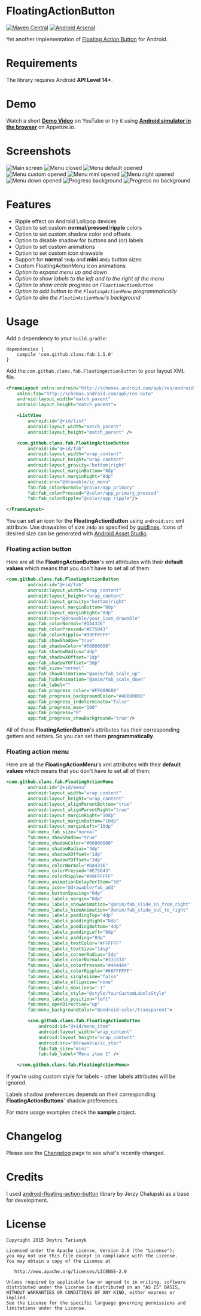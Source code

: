 # FloatingActionButton
[![Maven Central](https://maven-badges.herokuapp.com/maven-central/com.github.clans/fab/badge.svg)](https://maven-badges.herokuapp.com/maven-central/com.github.clans/fab) [![Android Arsenal](https://img.shields.io/badge/Android%20Arsenal-Clans%2FFloatingActionButton-blue.svg?style=flat)](http://android-arsenal.com/details/1/1684)

Yet another implementation of [Floating Action Button](http://www.google.com/design/spec/components/buttons.html#buttons-floating-action-button) for Android.

# Requirements
The library requires Android **API Level 14+**.

# Demo
Watch a short **[Demo Video](https://youtu.be/4jtDpmeod68)** on YouTube or try it using **[Android simulator in the browser](https://appetize.io/app/ffreudbwmyedw5trzhyjknd2jg)** on Appetize.io.

# Screenshots
![Main screen](/screenshots/main_screen.png) ![Menu closed](/screenshots/menu_closed.png) ![Menu default opened](/screenshots/menu_default_opened.png) ![Menu custom opened](/screenshots/menu_custom_opened.png) ![Menu mini opened](/screenshots/menu_mini_opened.png) ![Menu right opened](/screenshots/menu_right_opened.png) ![Menu down opened](/screenshots/menu_down_opened.png) ![Progress background](/screenshots/progress_background.png) ![Progress no background](/screenshots/progress_no_background.png)

# Features
- Ripple effect on Android Lollipop devices
- Option to set custom **normal**/**pressed**/**ripple** colors
- Option to set custom shadow color and offsets
- Option to disable shadow for buttons and (or) labels
- Option to set custom animations
- Option to set custom icon drawable
- Support for **normal** `56dp` and **mini** `40dp` button sizes
- Custom FloatingActionMenu icon animations
- *Option to expand menu up and down*
- *Option to show labels to the left and to the right of the menu*
- *Option to show circle progress on `FloactinActionButton`*
- *Option to add button to the `FloatingActionMenu` programmatically*
- *Option to dim the `FloatinActionMenu`'s background*

# Usage
Add a dependency to your `build.gradle`:
```
dependencies {
    compile 'com.github.clans:fab:1.5.0'
}
```
Add the `com.github.clans.fab.FloatingActionButton` to your layout XML file.
```XML
<FrameLayout xmlns:android="http://schemas.android.com/apk/res/android"
    xmlns:fab="http://schemas.android.com/apk/res-auto"
    android:layout_width="match_parent"
    android:layout_height="match_parent">

    <ListView
        android:id="@+id/list"
        android:layout_width="match_parent"
        android:layout_height="match_parent" />

    <com.github.clans.fab.FloatingActionButton
        android:id="@+id/fab"
        android:layout_width="wrap_content"
        android:layout_height="wrap_content"
        android:layout_gravity="bottom|right"
        android:layout_marginBottom="8dp"
        android:layout_marginRight="8dp"
        android:src="@drawable/ic_menu"
        fab:fab_colorNormal="@color/app_primary"
        fab:fab_colorPressed="@color/app_primary_pressed"
        fab:fab_colorRipple="@color/app_ripple"/>

</FrameLayout>
```
You can set an icon for the **FloatingActionButton** using `android:src` xml attribute. Use drawables of size `24dp` as specified by [guidlines](http://www.google.com/design/spec/components/buttons.html#buttons-floating-action-button). Icons of desired size can be generated with [Android Asset Studio](http://romannurik.github.io/AndroidAssetStudio/icons-generic.html).

### Floating action button
Here are all the **FloatingActionButton**'s xml attributes with their **default values** which means that you don't have to set all of them:
```XML
<com.github.clans.fab.FloatingActionButton
        android:id="@+id/fab"
        android:layout_width="wrap_content"
        android:layout_height="wrap_content"
        android:layout_gravity="bottom|right"
        android:layout_marginBottom="8dp"
        android:layout_marginRight="8dp"
        android:src="@drawable/your_icon_drawable"
        app:fab_colorNormal="#DA4336"
        app:fab_colorPressed="#E75043"
        app:fab_colorRipple="#99FFFFFF"
        app:fab_showShadow="true"
        app:fab_shadowColor="#66000000"
        app:fab_shadowRadius="4dp"
        app:fab_shadowXOffset="1dp"
        app:fab_shadowYOffset="3dp"
        app:fab_size="normal"
        app:fab_showAnimation="@anim/fab_scale_up"
        app:fab_hideAnimation="@anim/fab_scale_down"
        app:fab_label=""
        app:fab_progress_color="#FF009688"
        app:fab_progress_backgroundColor="#4D000000"
        app:fab_progress_indeterminate="false"
        app:fab_progress_max="100"
        app:fab_progress="0"
        app:fab_progress_showBackground="true"/>
```
All of these **FloatingActionButton**'s attributes has their corresponding getters and setters. So you can set them **programmatically**.

### Floating action menu
Here are all the **FloatingActionMenu**'s xml attributes with their **default values** which means that you don't have to set all of them:
```XML
<com.github.clans.fab.FloatingActionMenu
        android:id="@+id/menu"
        android:layout_width="wrap_content"
        android:layout_height="wrap_content"
        android:layout_alignParentBottom="true"
        android:layout_alignParentRight="true"
        android:layout_marginRight="10dp"
        android:layout_marginBottom="10dp"
        android:layout_marginLeft="10dp"
        fab:menu_fab_size="normal"
        fab:menu_showShadow="true"
        fab:menu_shadowColor="#66000000"
        fab:menu_shadowRadius="4dp"
        fab:menu_shadowXOffset="1dp"
        fab:menu_shadowYOffset="3dp"
        fab:menu_colorNormal="#DA4336"
        fab:menu_colorPressed="#E75043"
        fab:menu_colorRipple="#99FFFFFF"
        fab:menu_animationDelayPerItem="50"
        fab:menu_icon="@drawable/fab_add"
        fab:menu_buttonSpacing="0dp"
        fab:menu_labels_margin="0dp"
        fab:menu_labels_showAnimation="@anim/fab_slide_in_from_right"
        fab:menu_labels_hideAnimation="@anim/fab_slide_out_to_right"
        fab:menu_labels_paddingTop="4dp"
        fab:menu_labels_paddingRight="8dp"
        fab:menu_labels_paddingBottom="4dp"
        fab:menu_labels_paddingLeft="8dp"
        fab:menu_labels_padding="8dp"
        fab:menu_labels_textColor="#FFFFFF"
        fab:menu_labels_textSize="14sp"
        fab:menu_labels_cornerRadius="3dp"
        fab:menu_labels_colorNormal="#333333"
        fab:menu_labels_colorPressed="#444444"
        fab:menu_labels_colorRipple="#66FFFFFF"
        fab:menu_labels_singleLine="false"
        fab:menu_labels_ellipsize="none"
        fab:menu_labels_maxLines="-1"
        fab:menu_labels_style="@style/YourCustomLabelsStyle"
        fab:menu_labels_position="left"
        fab:menu_openDirection="up"
        fab:menu_backgroundColor="@android:color/transparent">

        <com.github.clans.fab.FloatingActionButton
            android:id="@+id/menu_item"
            android:layout_width="wrap_content"
            android:layout_height="wrap_content"
            android:src="@drawable/ic_star"
            fab:fab_size="mini"
            fab:fab_label="Menu item 1" />

    </com.github.clans.fab.FloatingActionMenu>
```

If you're using custom style for labels - other labels attributes will be ignored.

Labels shadow preferences depends on their corresponding **FloatingActionButtons**' shadow preferences.

For more usage examples check the **sample** project.

# Changelog
Please see the [Changelog](https://github.com/Clans/FloatingActionButton/wiki/Changelog) page to see what's recently changed.

# Credits
I used [android-floating-action-button](https://github.com/futuresimple/android-floating-action-button) library by Jerzy Chalupski as a base for development.

# License
```
Copyright 2015 Dmytro Tarianyk

Licensed under the Apache License, Version 2.0 (the "License");
you may not use this file except in compliance with the License.
You may obtain a copy of the License at

   http://www.apache.org/licenses/LICENSE-2.0

Unless required by applicable law or agreed to in writing, software
distributed under the License is distributed on an "AS IS" BASIS,
WITHOUT WARRANTIES OR CONDITIONS OF ANY KIND, either express or implied.
See the License for the specific language governing permissions and
limitations under the License.
```
